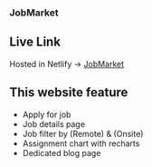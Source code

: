 ### JobMarket

## Live Link
Hosted in Netlify -> [JobMarket](https://jobmarket24.netlify.app/)

## This website feature

- Apply for job
- Job details page 
- Job filter by (Remote) & (Onsite)
- Assignment chart with recharts
- Dedicated blog page